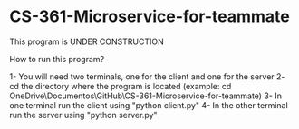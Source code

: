 # CS-361-Microservice-for-teammate


This program is UNDER CONSTRUCTION 

How to run this program?

1- You will need two terminals, one for the client and one for the server
2- cd the directory where the program is located 
(example: cd OneDrive\Documentos\GitHub\CS-361-Microservice-for-teammate)
3- In one terminal run the client using "python client.py"
4- In the other terminal run the server using "python server.py"